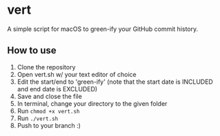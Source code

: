 # vert
A simple script for macOS to green-ify your GitHub commit history.

## How to use
1. Clone the repository
2. Open vert.sh w/ your text editor of choice
3. Edit the start/end to 'green-ify' (note that the start date is INCLUDED and end date is EXCLUDED)
4. Save and close the file
5. In terminal, change your directory to the given folder
6. Run `chmod +x vert.sh`
7. Run `./vert.sh`
8. Push to your branch :)
